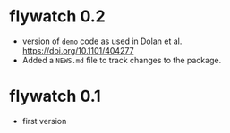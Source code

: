 # flywatch 0.2

* version of `demo` code as used in Dolan et al. https://doi.org/10.1101/404277
* Added a `NEWS.md` file to track changes to the package.

# flywatch 0.1

* first version
